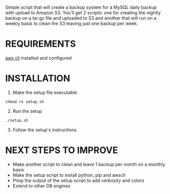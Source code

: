Simple script that will create a backup system for a MySQL daily backup
with upload to Amazon S3. You'll get 2 scripts: one for creating the
nightly backup on a tar.gz file and uploaded to S3 and another that will
run on a weekly basis to clean the S3 leaving just one backup per week.

# REQUIREMENTS

[aws cli](https://aws.amazon.com/cli/) installed and configured

# INSTALLATION

1. Make the setup file executable

`chmod +x setup.sh`

2. Run the setup

`./setup.sh`

3. Follow the setup's instructions

# NEXT STEPS TO IMPROVE

* Make another script to clean and leave 1 backup per month on a monthly
  basis
* Make the setup script to install python, pip and awscli
* Pimp the output of the setup script to add verbosity and colors
* Extend to other DB engines
